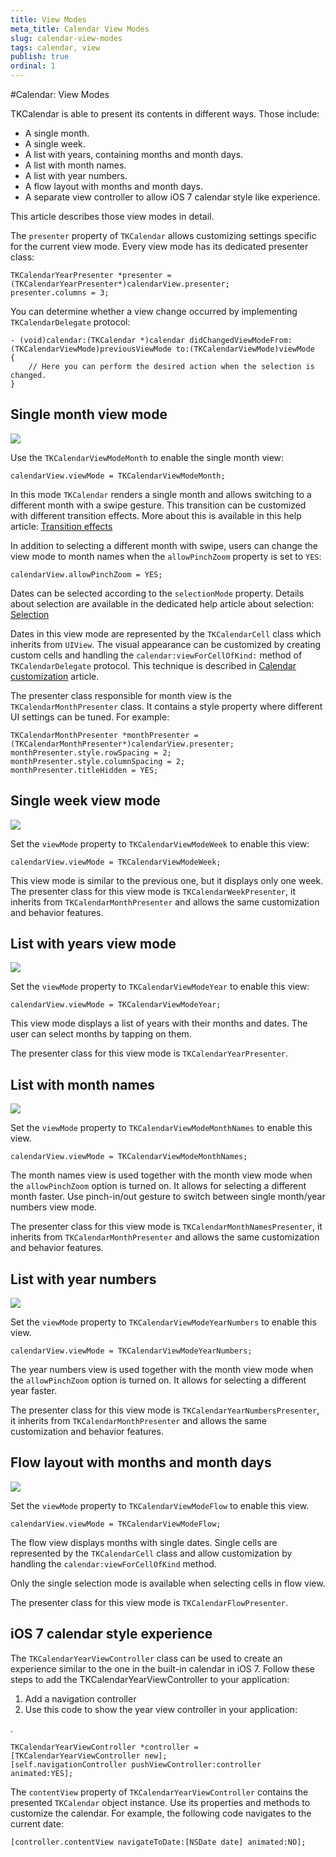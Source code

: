 ```yaml
---
title: View Modes
meta_title: Calendar View Modes
slug: calendar-view-modes
tags: calendar, view
publish: true
ordinal: 1
---
```


#Calendar: View Modes

TKCalendar is able to present its contents in different ways. Those include:

- A single month.
- A single week.
- A list with years, containing months and month days.
- A list with month names.
- A list with year numbers.
- A flow layout with months and month days.
- A separate view controller to allow iOS 7 calendar style like experience.

This article describes those view modes in detail.

The <code>presenter</code> property of <code>TKCalendar</code> allows customizing settings specific for the current view mode. Every view mode has its dedicated presenter class:

	TKCalendarYearPresenter *presenter = (TKCalendarYearPresenter*)calendarView.presenter;
	presenter.columns = 3;

You can determine whether a view change occurred by implementing <code>TKCalendarDelegate</code> protocol:

	- (void)calendar:(TKCalendar *)calendar didChangedViewModeFrom:(TKCalendarViewMode)previousViewMode to:(TKCalendarViewMode)viewMode
	{
		// Here you can perform the desired action when the selection is changed.
	}

## Single month view mode ##

<img src="../images/calendar-gettingstarted001.png"/>

Use the <code>TKCalendarViewModeMonth</code> to enable the single month view:

	calendarView.viewMode = TKCalendarViewModeMonth;

In this mode <code>TKCalendar</code> renders a single month and allows switching to a different month with a swipe gesture. This transition can be customized with different transition effects. More about this is available in this help article: [Transition effects](Calendar-View-Transitions.html)

In addition to selecting a different month with swipe, users can change the view mode to month names when the <code>allowPinchZoom</code> property is set to <code>YES</code>:

	calendarView.allowPinchZoom = YES;

Dates can be selected according to the <code>selectionMode</code> property. Details about selection are available in the dedicated help article about selection: [Selection](Calendar-Selection.html)

Dates in this view mode are represented by the <code>TKCalendarCell</code> class which inherits from <code>UIView</code>. The visual appearance can be customized by creating custom cells and handling the <code>calendar:viewForCellOfKind:</code> method of <code>TKCalendarDelegate</code> protocol. This technique is described in [Calendar customization](Calendar-Customization.html) article.

The presenter class responsible for month view is the <code>TKCalendarMonthPresenter</code> class. It contains a style property where different UI settings can be tuned. For example:

	TKCalendarMonthPresenter *monthPresenter = (TKCalendarMonthPresenter*)calendarView.presenter;
	monthPresenter.style.rowSpacing = 2;
	monthPresenter.style.columnSpacing = 2;
	monthPresenter.titleHidden = YES;

## Single week view mode ##

<img src="../images/calendar-view-modes001.png"/>

Set the <code>viewMode</code> property to <code>TKCalendarViewModeWeek</code> to enable this view:

	calendarView.viewMode = TKCalendarViewModeWeek;

This view mode is similar to the previous one, but it displays only one week. The presenter class for this view mode is <code>TKCalendarWeekPresenter</code>, it inherits from <code>TKCalendarMonthPresenter</code> and allows the same customization and behavior features.

## List with years view mode ##

<img src="../images/calendar-view-modes002.png"/>

Set the <code>viewMode</code> property to <code>TKCalendarViewModeYear</code> to enable this view:

	calendarView.viewMode = TKCalendarViewModeYear;

This view mode displays a list of years with their months and dates. The user can select months by tapping on them. 

The presenter class for this view mode is <code>TKCalendarYearPresenter</code>.

## List with month names ##

<img src="../images/calendar-view-modes003.png"/>

Set the <code>viewMode</code> property to <code>TKCalendarViewModeMonthNames</code> to enable this view.

	calendarView.viewMode = TKCalendarViewModeMonthNames;

The month names view is used together with the month view mode when the <code>allowPinchZoom</code> option is turned on. It allows for selecting a different month faster. Use pinch-in/out gesture to switch between single month/year numbers view mode.

The presenter class for this view mode is <code>TKCalendarMonthNamesPresenter</code>, it inherits from <code>TKCalendarMonthPresenter</code> and allows the same customization and behavior features.

## List with year numbers ##

<img src="../images/calendar-view-modes004.png"/>

Set the <code>viewMode</code> property to <code>TKCalendarViewModeYearNumbers</code> to enable this view.

	calendarView.viewMode = TKCalendarViewModeYearNumbers;

The year numbers view is used together with the month view mode when the <code>allowPinchZoom</code> option is turned on. It allows for selecting a different year faster. 

The presenter class for this view mode is <code>TKCalendarYearNumbersPresenter</code>, it inherits from <code>TKCalendarMonthPresenter</code> and allows the same customization and behavior features.

## Flow layout with months and month days ##

<img src="../images/calendar-view-modes005.png"/>

Set the <code>viewMode</code> property to <code>TKCalendarViewModeFlow</code> to enable this view.

	calendarView.viewMode = TKCalendarViewModeFlow;

The flow view displays months with single dates. Single cells are represented by the <code>TKCalendarCell</code> class and allow customization by handling the <code>calendar:viewForCellOfKind</code> method. 

Only the single selection mode is available when selecting cells in flow view.

The presenter class for this view mode is <code>TKCalendarFlowPresenter</code>.

## iOS 7 calendar style experience ##

The <code>TKCalendarYearViewController</code> class can be used to create an experience similar to the one in the built-in calendar in iOS 7. Follow these steps to add the TKCalendarYearViewController to your application:

1. Add a navigation controller
2. Use this code to show the year view controller in your application:


.


	TKCalendarYearViewController *controller = [TKCalendarYearViewController new];
    [self.navigationController pushViewController:controller animated:YES];

The <code>contentView</code> property of <code>TKCalendarYearViewController</code> contains the presented <code>TKCalendar</code> object instance. Use its properties and methods to customize the calendar. For example, the following code navigates to the current date:

    [controller.contentView navigateToDate:[NSDate date] animated:NO];
